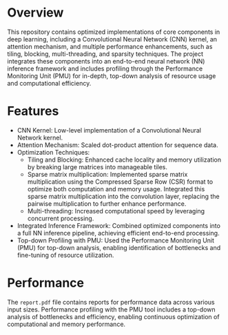 # Overview
This repository contains optimized implementations of core components in deep learning, including a Convolutional Neural Network (CNN) kernel, an attention mechanism, and multiple performance enhancements, such as tiling, blocking, multi-threading, and sparsity techniques. The project integrates these components into an end-to-end neural network (NN) inference framework and includes profiling through the Performance Monitoring Unit (PMU) for in-depth, top-down analysis of resource usage and computational efficiency.

# Features
- CNN Kernel: Low-level implementation of a Convolutional Neural Network kernel.
- Attention Mechanism: Scaled dot-product attention for sequence data.
- Optimization Techniques:
  - Tiling and Blocking: Enhanced cache locality and memory utilization by breaking large matrices into manageable tiles.
  - Sparse matrix multiplication: Implemented sparse matrix multiplication using the Compressed Sparse Row (CSR) format to optimize both computation and memory usage. Integrated this sparse matrix multiplication into the convolution layer, replacing the pairwise multiplication to further enhance performance.
  - Multi-threading: Increased computational speed by leveraging concurrent processing.
- Integrated Inference Framework: Combined optimized components into a full NN inference pipeline, achieving efficient end-to-end processing.
- Top-down Profiling with PMU: Used the Performance Monitoring Unit (PMU) for top-down analysis, enabling identification of bottlenecks and fine-tuning of resource utilization.

# Performance
The `report.pdf` file contains reports for performance data across various input sizes. Performance profiling with the PMU tool includes a top-down analysis of bottlenecks and efficiency, enabling continuous optimization of computational and memory performance.
